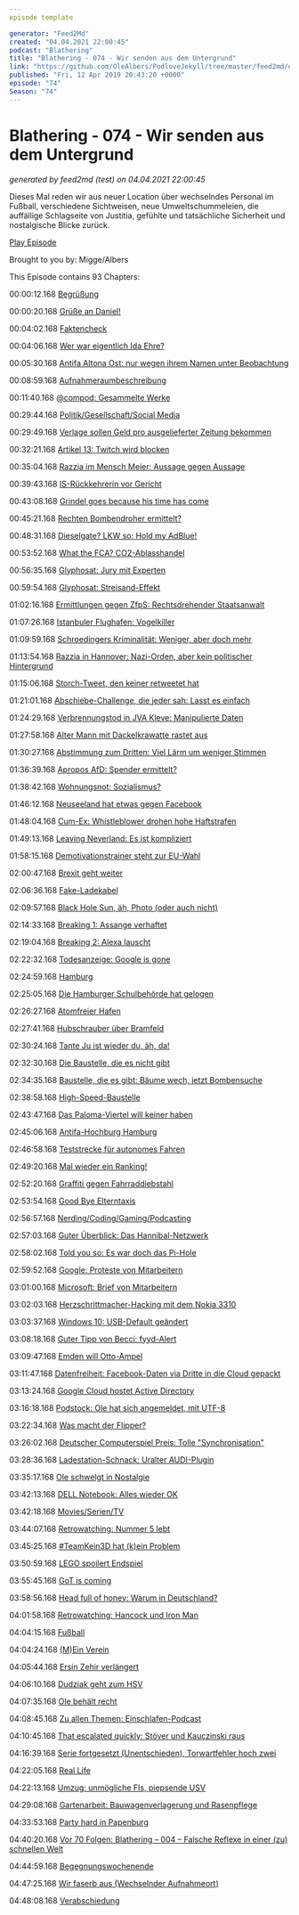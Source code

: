 ```yaml
---
episode template

generator: "Feed2Md"
created: "04.04.2021 22:00:45"
podcast: "Blathering"
title: "Blathering - 074 - Wir senden aus dem Untergrund"
link: "https://github.com/OleAlbers/PodloveJekyll/tree/master/feed2md/example/export/seasons/4/2019/4/Blathering - 074 - Wir senden aus dem Untergrund.md"
published: "Fri, 12 Apr 2019 20:43:20 +0000"
episode: "74"
Season: "74"
---
```


# Blathering - 074 - Wir senden aus dem Untergrund
_generated by feed2md (test) on 04.04.2021 22:00:45_

Dieses Mal reden wir aus neuer Location über wechselndes Personal im Fußball, verschiedene Sichtweisen, neue Umweltschummeleien, die auffällige Schlagseite von Justitia, gefühlte und tatsächliche Sicherheit und nostalgische Blicke zurück.

[Play Episode](https://www.blathering.de/podlove/file/724/s/feed/c/mp3/blathering_074.mp3)

Brought to you by: Migge/Albers

This Episode contains 93 Chapters:


00:00:12.168 [Begrüßung]()

00:00:20.168 [Grüße an Daniel!](https://www.kruemelschubla.de/podcast/ks-015.mp3)

00:04:02.168 [Faktencheck]()

00:04:06.168 [Wer war eigentlich Ida Ehre?](https://de.wikipedia.org/wiki/Ida_Ehre)

00:05:30.168 [Antifa Altona Ost: nur wegen ihrem Namen unter Beobachtung](https://twitter.com/antifaaltonaost?lang=de)

00:08:59.168 [Aufnahmeraumbeschreibung](https://twitter.com/tmigge/status/1116438320970702848)

00:11:40.168 [@compod: Gesammelte Werke](https://twitter.com/search?f=tweets&vertical=default&q=from%3Acompod%20to%3Ablathering_pod%20since%3A2019-04-01%20until%3A2019-04-13&src=typd)

00:29:44.168 [Politik/Gesellschaft/Social Media]()

00:29:49.168 [Verlage sollen Geld pro ausgelieferter Zeitung bekommen]()

00:32:21.168 [Artikel 13: Twitch wird blocken](https://finanzmarktwelt.de/artikel-13-anbieter-uploadfilter-122034/)

00:35:04.168 [Razzia im Mensch Meier: Aussage gegen Aussage](http://www.taz.de/Razzia-in-Berliner-Club/!5582174/)

00:39:43.168 [IS-Rückkehrerin vor Gericht]()

00:43:08.168 [Grindel goes because his time has come](http://www.spiegel.de/sport/sonst/reinhard-grindel-dfb-praesident-soll-luxusuhr-angenommen-haben-ende-ohne-anstand-a-1260769.html)

00:45:21.168 [Rechten Bombendroher ermittelt?](https://twitter.com/GStABerlin/status/1114071593247023104)

00:48:31.168 [Dieselgate? LKW so: Hold my AdBlue!](https://www.sueddeutsche.de/wirtschaft/spediteure-lastwagen-manipulation-1.4391601)

00:53:52.168 [What the FCA? CO2-Ablasshandel](https://www.reuters.com/article/us-fiat-chrysler-tesla-eu/fiat-chrysler-to-pay-tesla-hundreds-of-millions-of-euros-to-pool-fleet-ft-idUSKCN1RJ03I)

00:56:35.168 [Glyphosat: Jury mit Experten](https://krautreporter.de/2347-der-streit-um-glyphosat-verstandlich-erklart)

00:59:54.168 [Glyphosat: Streisand-Effekt](https://fragdenstaat.de/blog/2019/04/02/zensurheberrecht-landgericht-koln-zwingt-fragdenstaat-staatliches-glyphosat-gutachten-zu-loschen/)

01:02:16.168 [Ermittlungen gegen ZfpS: Rechtsdrehender Staatsanwalt](https://threadreaderapp.com/thread/1113428818981785601.html)

01:07:26.168 [Istanbuler Flughafen: Vogelkiller](http://www.taz.de/!5586462/)

01:09:59.168 [Schroedingers Kriminalität: Weniger, aber doch mehr](https://www.tagesspiegel.de/politik/der-doppelte-seehofer-erst-die-angst-herbeireden-dann-sie-beklagen/24173516.html)

01:13:54.168 [Razzia in Hannover: Nazi-Orden, aber kein politischer Hintergrund](https://www.watson.de/deutschland/rechtsextremismus/666265928-waffen-nazi-orden-in-hannover-gefunden-gefahr-durch-rechte-unterschaetzt)

01:15:06.168 [Storch-Tweet, den keiner retweetet hat](https://lauerundwehner.de/luw010-welt-geht-weiterhin-unter-christian-lindner-vs-fridays-for-future-update-chemnitz-volksverhetzung-in-sozialen-medien/?t=1:24:59,1:57:59)

01:21:01.168 [Abschiebe-Challenge, die jeder sah: Lasst es einfach](http://www.spiegel.de/politik/deutschland/news-hate-speech-rassisten-im-netz-ethiopian-airlines-brexit-barack-obama-a-1260652.html)

01:24:29.168 [Verbrennungstod in JVA Kleve: Manipulierte Daten](https://presse.wdr.de/plounge/tv/das_erste/2019/04/20190403_monitor.html)

01:27:58.168 [Alter Mann mit Dackelkrawatte rastet aus](https://www.spiegel.de/politik/ausland/markus-frohnmaier-russen-setzten-auf-afd-abgeordneten-a-1261422.html)

01:30:27.168 [Abstimmung zum Dritten: Viel Lärm um weniger Stimmen](https://twitter.com/tmigge/status/1113802865859072000)

01:36:39.168 [Apropos AfD: Spender ermittelt?](http://www.tagesschau.de/investigativ/ndr-wdr-sz/afd-spenden-115.html)

01:38:42.168 [Wohnungsnot: Sozialismus?](https://twitter.com/RAStadler/status/1115150265752199168)

01:46:12.168 [Neuseeland hat etwas gegen Facebook](https://www.theguardian.com/technology/2019/apr/08/facebook-are-morally-bankrupt-liars-says-new-zealands-privacy-commissioner)

01:48:04.168 [Cum-Ex: Whistleblower drohen hohe Haftstrafen](https://www.nzz.ch/wirtschaft/gericht-verhaengt-strafen-fuer-die-angeklagten-deutschen-im-cum-ex-fall-ld.1474408)

01:49:13.168 [Leaving Neverland: Es ist kompliziert](https://editionf.com/Kunst-Kuenstler-losgeloest-Micheal-Jackson-)

01:58:15.168 [Demotivationstrainer steht zur EU-Wahl](https://nicosemsrott.de/)

02:00:47.168 [Brexit geht weiter](https://klabautercast.de/folge-159-brexit-chaos-podiumsdiskussion/)

02:06:36.168 [Fake-Ladekabel](https://bildblog.de/109370/mit-bild-de-den-staat-bescheissen/)

02:09:57.168 [Black Hole Sun, äh, Photo (oder auch nicht)](https://xkcd.com/2135/)

02:14:33.168 [Breaking 1: Assange verhaftet](https://www.bbc.com/news/uk-47891737)

02:19:04.168 [Breaking 2: Alexa lauscht](https://www.spiegel.de/netzwelt/gadgets/amazon-mitarbeiter-hoeren-sich-tausende-privatgespraeche-mit-alexa-an-a-1262315.html)

02:22:32.168 [Todesanzeige: Google is gone](https://twitter.com/tmigge/status/1112996013323714560)

02:24:59.168 [Hamburg]()

02:25:05.168 [Die Hamburger Schulbehörde hat gelogen](http://www.taz.de/AfD-Hardliner-an-Hamburger-Schule/!5582074/)

02:26:27.168 [Atomfreier Hafen](https://www.ndr.de/nachrichten/hamburg/Weitere-Unternehmen-verzichten-auf-Atom-Umschlag,atomtransport158.html)

02:27:41.168 [Hubschrauber über Bramfeld](https://twitter.com/Die_Nordlichter/status/1113315041598742528)

02:30:24.168 [Tante Ju ist wieder du, äh, da!](https://twitter.com/stammtischphilo/status/1114079173079912448)

02:32:30.168 [Die Baustelle, die es nicht gibt](https://twitter.com/stammtischphilo/status/1115144024728440832)

02:34:35.168 [Baustelle, die es gibt: Bäume wech, jetzt Bombensuche](http://www.maz-online.de/Lokales/Potsdam/Potsdam-Suche-nach-Blindgaengern-vom-14-April-1945)

02:38:58.168 [High-Speed-Baustelle](https://www.viebrockhaus.de/vorteile/bauqualitaet-und-ausstattung/3-monate-bauzeit.html)

02:43:47.168 [Das Paloma-Viertel will keiner haben](https://www.hamburg1.de/nachrichten/39984/Loesung_fuer_Paloma_Viertel_deutet_sich_an.html)

02:45:06.168 [Antifa-Hochburg Hamburg](https://twitter.com/zeckomag/status/1115484970393509888)

02:46:58.168 [Teststrecke für autonomes Fahren](https://www.ndr.de/nachrichten/hamburg/VW-testet-autonomes-Fahren-in-Hamburg,autonomfahren102.html)

02:49:20.168 [Mal wieder ein Ranking!](https://www.taz.de/!5583993/)

02:52:20.168 [Graffiti gegen Fahrraddiebstahl](https://twitter.com/PolizeiHamburg/status/1115994923990487043)

02:53:54.168 [Good Bye Elterntaxis](https://www.hamburg1.de/nachrichten/39917/Aktion_Goodbye_Elterntaxis.html)

02:56:57.168 [Nerding/Coding/Gaming/Podcasting]()

02:57:03.168 [Guter Überblick: Das Hannibal-Netzwerk](https://wrint.de/2019/04/03/wr929-das-hannibal-netzwerk/)

02:58:02.168 [Told you so: Es war doch das Pi-Hole](https://twitter.com/stammtischphilo/status/1112754494616625153)

02:59:52.168 [Google: Proteste von Mitarbeitern](https://www.theguardian.com/technology/2019/apr/01/google-kay-coles-james-removal-employees-letter)

03:01:00.168 [Microsoft: Brief von Mitarbeitern](https://twitter.com/MsWorkers4/status/1099066343523930112)

03:02:03.168 [Herzschrittmacher-Hacking mit dem Nokia 3310](https://futurezone.at/digital-life/herzschrittmacher-sogar-mit-einem-alten-nokia-3310-angreifbar/400433242)

03:03:37.168 [Windows 10: USB-Default geändert](https://twitter.com/caschy/status/1115252094821380096)

03:08:18.168 [Guter Tipp von Becci: fyyd-Alert](https://twitter.com/Genderbeitrag/status/1113334638540402689)

03:09:47.168 [Emden will Otto-Ampel](http://www.kn-online.de/Nachrichten/Panorama/Politiker-fordert-Ottifanten-Ampeln-in-Emden-doch-es-gibt-ein-Problem)

03:11:47.168 [Datenfreiheit: Facebook-Daten via Dritte in die Cloud gepackt](https://rp-online.de/digitales/internet/datenpanne-millionen-facebook-nutzerdaten-waren-in-amazon-cloud-einsehbar_aid-37879049)

03:13:24.168 [Google Cloud hostet Active Directory](https://www.golem.de/news/compute-engine-googles-cloud-soll-der-beste-ort-fuer-active-directory-werden-1904-140619.html)

03:16:18.168 [Podstock: Ole hat sich angemeldet, mit UTF-8](https://twitter.com/tmigge/status/1114077611603394560)

03:22:34.168 [Was macht der Flipper?](https://twitter.com/stammtischphilo/status/1113886219799289857)

03:26:02.168 [Deutscher Computerspiel Preis: Tolle "Synchronisation"](https://twitter.com/stammtischphilo/status/1116326197036748800)

03:28:36.168 [Ladestation-Schnack: Uralter AUDI-Plugin](https://de.wikipedia.org/wiki/Audi_A4_B5#cite_note-4)

03:35:17.168 [Ole schwelgt in Nostalgie](https://twitter.com/stammtischphilo/status/1115357846890323968)

03:42:13.168 [DELL Notebook: Alles wieder OK]()

03:42:18.168 [Movies/Serien/TV]()

03:44:07.168 [Retrowatching: Nummer 5 lebt](https://twitter.com/stammtischphilo/status/1114442731697385472)

03:45:25.168 [#TeamKein3D hat (k)ein Problem](https://twitter.com/tmigge/status/1113152730594463744)

03:50:59.168 [LEGO spoilert Endspiel](https://twitter.com/tmigge/status/1113337664852439041)

03:55:45.168 [GoT is coming](https://de.wikipedia.org/wiki/Game_of_Thrones)

03:58:56.168 [Head full of honey: Warum in Deutschland?](https://threadreaderapp.com/thread/1114597760362328064.html?refreshed=1554641972)

04:01:58.168 [Retrowatching: Hancock und Iron Man](https://de.wikipedia.org/wiki/Hancock_(Film))

04:04:15.168 [Fußball]()

04:04:24.168 [(M)Ein Verein](https://www.fcstpauli.com/news/m-ein-verein-die-werte-des-fc-st-pauli/)

04:05:44.168 [Ersin Zehir verlängert](https://www.fcstpauli.com/news/der-fc-st-pauli-verlaengert-vorzeitig-mit-ersin-zehir/)

04:06:10.168 [Dudziak geht zum HSV](https://www.ndr.de/sport/HSV-verpflichtet-Dudziak-vom-Stadtrivalen-St-Pauli,kurzmeldungsport105.html)

04:07:35.168 [Ole behält recht](https://www.fcstpauli.com/news/der-fc-st-pauli-verlieren-auswaertsspiel-bei-holstein-kiel-1819/)

04:08:45.168 [Zu allen Themen: Einschlafen-Podcast](http://einschlafen-podcast.de/podcast/ep-439-die-wertediskussion-des-fc-st-pauli-und-rilke/)

04:10:45.168 [That escalated quickly: Stöver und Kauczinski raus](https://www.fcstpauli.com/news/der-fc-st-pauli-stellt-uwe-stoever-und-markus-kauczinski-mit-sofortiger-wirkung-frei/)

04:16:39.168 [Serie fortgesetzt (Unentschieden), Torwartfehler hoch zwei](http://hurz.me/vP)

04:22:05.168 [Real Life]()

04:22:13.168 [Umzug: unmögliche FIs, piepsende USV](https://twitter.com/stammtischphilo/status/1115686806773743616)

04:29:08.168 [Gartenarbeit: Bauwagenverlagerung und Rasenpflege]()

04:33:53.168 [Party hard in Papenburg](https://twitter.com/stammtischphilo/status/1114630899696635905)

04:40:20.168 [Vor 70 Folgen: Blathering – 004 – Falsche Reflexe in einer (zu) schnellen Welt](https://www.blathering.de/2016/07/blathering-004-falsche-reflexe-in-einer-zu-schnellen-welt/)

04:44:59.168 [Begegnungswochenende]()

04:47:25.168 [Wir faserb aus (Wechselnder Aufnahmeort)]()

04:48:08.168 [Verabschiedung]()


